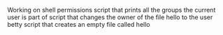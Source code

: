Working on shell permissions
script that prints all the groups the current user is part of
script that changes the owner of the file hello to the user betty
script that creates an empty file called hello
